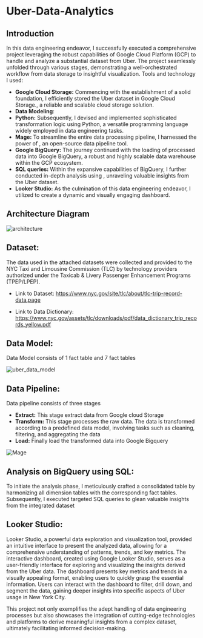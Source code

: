 # Uber-Data-Analytics
## Introduction 
In this data engineering endeavor, I successfully executed a comprehensive project leveraging the robust capabilities of Google Cloud Platform (GCP) to handle and analyze a substantial dataset from Uber. The project seamlessly unfolded through various stages, demonstrating a well-orchestrated workflow from data storage to insightful visualization.
Tools and technology I used:

- __Google Cloud Storage:__ Commencing with the establishment of a solid foundation, I efficiently stored the Uber dataset in Google Cloud Storage., a reliable and scalable cloud storage solution.
- __Data Modeling__:
- __Python:__ Subsequently, I devised and implemented sophisticated transformation logic using Python, a versatile programming language widely employed in data engineering tasks.
- __Mage:__ To streamline the entire data processing pipeline, I harnessed the power of , an open-source data pipeline tool.
- __Google BigQuery:__ The journey continued with the loading of processed data into Google BigQuery, a robust and highly scalable data warehouse within the GCP ecosystem.
- __SQL queries:__ Within the expansive capabilities of BigQuery, I further conducted in-depth analysis using , unraveling valuable insights from the Uber dataset.
- __Looker Studio:__ As the culmination of this data engineering endeavor, I utilized  to create a dynamic and visually engaging dashboard.
 ## Architecture Diagram

 ![architecture](https://github.com/Abdur131054/Uber-Data-Analytics-/assets/28232003/28740b21-e405-4d42-aa87-f521a516e86c)
 
## Dataset:
The data used in the attached datasets were collected and provided to the NYC Taxi and Limousine Commission (TLC) by technology providers authorized under the Taxicab & Livery Passenger Enhancement Programs (TPEP/LPEP).

 * Link to Dataset: https://www.nyc.gov/site/tlc/about/tlc-trip-record-data.page

 * Link to Data Dictionary: https://www.nyc.gov/assets/tlc/downloads/pdf/data_dictionary_trip_records_yellow.pdf

## Data Model: 
Data Model  consists of 1 fact table and 7 fact tables

![uber_data_model](https://github.com/Abdur131054/Uber-Data-Analytics-/assets/28232003/5402e957-4599-4eaa-8608-bcd474a03095)

## Data Pipeline:

Data pipeline consists of three stages

- __Extract:__ This stage extract data from Google cloud Storage
- __Transform:__ This stage processes the raw data. The data is transformed according to a predefined data model, involving tasks such as cleaning, filtering, and aggregating the data
- __Load:__ Finally load the transformed data into Google Bigquery

![Mage](https://github.com/Abdur131054/Uber-Data-Analytics-/assets/28232003/0ad9f6da-bf33-417c-a6f8-4447804067fe)

## Analysis on BigQuery using SQL:
To initiate the analysis phase, I meticulously crafted a consolidated table by harmonizing all dimension tables with the corresponding fact tables. Subsequently, I executed targeted SQL queries to glean valuable insights from the integrated dataset
## Looker Studio:
Looker Studio, a powerful data exploration and visualization tool, provided an intuitive interface to present the analyzed data, allowing for a comprehensive understanding of patterns, trends, and key metrics.
The interactive dashboard, created using Google Looker Studio, serves as a user-friendly interface for exploring and visualizing the insights derived from the Uber data. The dashboard presents key metrics and trends in a visually appealing format, enabling users to quickly grasp the essential information. Users can interact with the dashboard to filter, drill down, and segment the data, gaining deeper insights into specific aspects of Uber usage in New York City.


 



This project not only exemplifies the adept handling of data engineering processes but also showcases the integration of cutting-edge technologies and platforms to derive meaningful insights from a complex dataset, ultimately facilitating informed decision-making.
